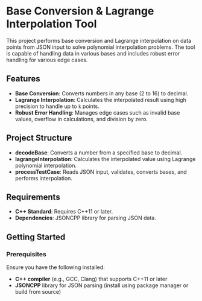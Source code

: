# Base Conversion & Lagrange Interpolation Tool

This project performs base conversion and Lagrange interpolation on data points from JSON input to solve polynomial interpolation problems. The tool is capable of handling data in various bases and includes robust error handling for various edge cases.

## Features

- **Base Conversion**: Converts numbers in any base (2 to 16) to decimal.
- **Lagrange Interpolation**: Calculates the interpolated result using high precision to handle up to `k` points.
- **Robust Error Handling**: Manages edge cases such as invalid base values, overflow in calculations, and division by zero.

## Project Structure

- **decodeBase**: Converts a number from a specified base to decimal.
- **lagrangeInterpolation**: Calculates the interpolated value using Lagrange polynomial interpolation.
- **processTestCase**: Reads JSON input, validates, converts bases, and performs interpolation.
  
## Requirements

- **C++ Standard**: Requires C++11 or later.
- **Dependencies**: JSONCPP library for parsing JSON data.

## Getting Started

### Prerequisites

Ensure you have the following installed:
- **C++ compiler** (e.g., GCC, Clang) that supports C++11 or later
- **JSONCPP** library for JSON parsing (install using package manager or build from source)
